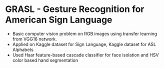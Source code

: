 # GRASL - Gesture Recognition for American Sign Language

* Basic computer vision problem on RGB images using transfer learning from VGG16 network. 
* Applied on Kaggle dataset for Sign Language, Kaggle dataset for ASL Alphabets
* Used Haar feature-based cascade classifier for face isolation and HSV color based hand segmentation

